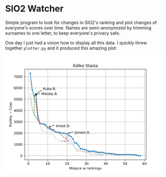 SIO2 Watcher
===

Simple program to look for changes in SIO2's ranking and plot changes of everyone's scores over time.
Names are semi-anonymized by trimming surnames to one letter, to keep everyone's privacy safe.

One day I just had a *vision* how to display all this data. I quickly threw together `plotter.py` and it produced this amazing plot:

![Truly a marvel of computer engineering.](docs/plot.svg)
